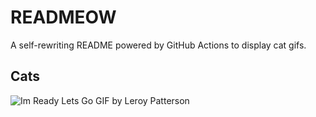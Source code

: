 # READMEOW

A self-rewriting README powered by GitHub Actions to display cat gifs.

## Cats

![Im Ready Lets Go GIF by Leroy Patterson](https://media0.giphy.com/media/CjmvTCZf2U3p09Cn0h/200.gif?cid=9acd02daglqagjs7uohwr9u72uity55whjxshje5jqovutvr&ep=v1_gifs_search&rid=200.gif&ct=g)
